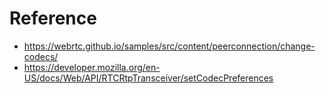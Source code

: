 # Reference

- https://webrtc.github.io/samples/src/content/peerconnection/change-codecs/
- https://developer.mozilla.org/en-US/docs/Web/API/RTCRtpTransceiver/setCodecPreferences
